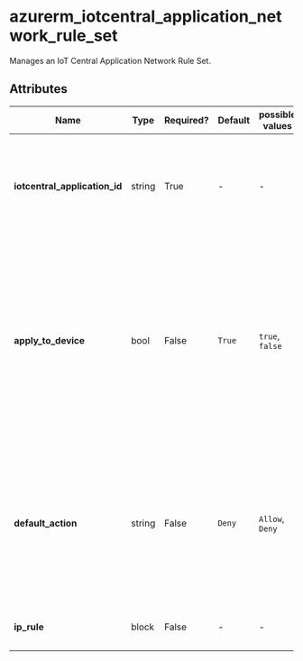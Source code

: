 # azurerm_iotcentral_application_network_rule_set

Manages an IoT Central Application Network Rule Set.

## Attributes

| Name | Type | Required? | Default  | possible values | Description |
| ---- | ---- | --------- | -------- | ----------- | ----------- |
| **iotcentral_application_id** | string | True | -  |  -  | The ID of the IoT Central Application. Changing this forces a new resource to be created. | 
| **apply_to_device** | bool | False | `True`  |  `true`, `false`  | Whether these IP Rules apply for device connectivity to IoT Hub and Device Provisioning Service associated with this IoT Central Application. Possible values are `true`, `false`. Defaults to `true` | 
| **default_action** | string | False | `Deny`  |  `Allow`, `Deny`  | Specifies the default action for the IoT Central Application Network Rule Set. Possible values are `Allow` and `Deny`. Defaults to `Deny`. | 
| **ip_rule** | block | False | -  |  -  | One or more `ip_rule` blocks. | 

